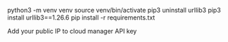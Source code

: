 python3 -m venv venv
source venv/bin/activate
pip3 uninstall urllib3
pip3 install urllib3==1.26.6
pip install -r requirements.txt

Add your public IP to cloud manager API key

